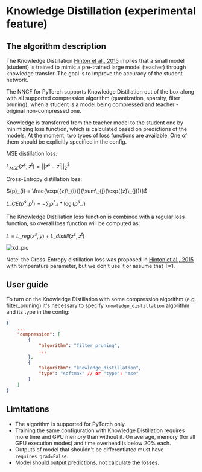 # Knowledge Distillation (experimental feature)

## The algorithm description

The Knowledge Distillation [Hinton et al., 2015](https://arxiv.org/pdf/1503.02531.pdf)
implies that a small model (student) is trained to mimic a pre-trained large model (teacher) through knowledge
transfer. The goal is to improve the accuracy of the student network.

The NNCF for PyTorch supports Knowledge Distillation out of the box along with all supported compression algorithm
(quantization, sparsity, filter pruning), when a student is a model being compressed and teacher - original
non-compressed one.

Knowledge is transferred from the teacher model to the student one by minimizing loss function, which is calculated
based on predictions of the models. At the moment, two types of loss functions are available.
One of them should be explicitly specified in the config.

MSE distillation loss:

${L}_{MSE}(z^{s}, z^{t}) = || z^s - z^t ||_2^2$

Cross-Entropy distillation loss:

${p}_{i} = \frac{\exp({z}\_{i})}{\sum\_{j}(\exp({z}\_{j}))}$

${L}\_{CE}({p}^{s}, {p}^{t}) = -\sum_{i}{p}^{t}\_{i}*\log({p}^{s}\_{i})$

The Knowledge Distillation loss function is combined with a regular loss function, so overall loss function will be
computed as:

 $L = {L}\_{reg}({z}^{s}, y) + {L}\_{distill}({z}^{s}, {z}^{t})$

 ![kd_pic](/docs/pics/knowledge_distillation.png)

  Note: the Cross-Entropy distillation loss was proposed in [Hinton et al., 2015](https://arxiv.org/pdf/1503.02531.pdf)
  with temperature parameter, but we don't use it or assume that T=1.

## User guide

To turn on the Knowledge Distillation with some compression algorithm (e.g. filter_pruning) it's necessary to
specify `knowledge_distillation` algorithm and its type in the config:

```json
{
    ...
    "compression": [
        {
            "algorithm": "filter_pruning",
            ...
        },
        {
            "algorithm": "knowledge_distillation",
            "type": "softmax" // or "type": "mse"
        }
    ]
}
```

## Limitations

- The algorithm is supported for PyTorch only.
- Training the same configuration with Knowledge Distillation requires more time and GPU memory than without it.
On average, memory (for all GPU execution modes) and time overhead is below 20% each.
- Outputs of model that shouldn't be differentiated must have `requires_grad=False`.
- Model should output predictions, not calculate the losses.
